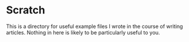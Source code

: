 # Scratch

This is a directory for useful example files I wrote in the course of
writing articles. Nothing in here is likely to be particularly useful
to you.
